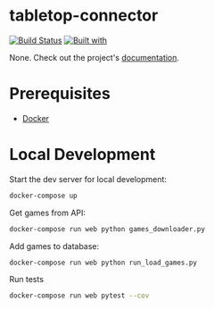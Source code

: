 # tabletop-connector

[![Build Status](https://travis-ci.org/mborysiak-sp/tabletop-connector.svg?branch=main)](https://travis-ci.org/mborysiak-sp/tabletop-connector)
[![Built with](https://img.shields.io/badge/Built_with-Cookiecutter_Django_Rest-F7B633.svg)](https://github.com/agconti/cookiecutter-django-rest)

None. Check out the project's [documentation](http://mborysiak-sp.github.io/tabletop-connector/).

# Prerequisites

- [Docker](https://docs.docker.com/docker-for-mac/install/)  

# Local Development

Start the dev server for local development:
```bash
docker-compose up
```

Get games from API:
```bash
docker-compose run web python games_downloader.py
```
Add games to database:
```bash
docker-compose run web python run_load_games.py
```
Run tests
```bash
docker-compose run web pytest --cov
```
